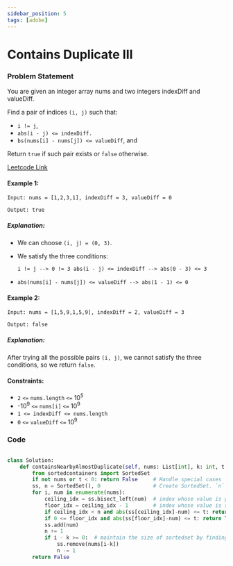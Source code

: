 ```yaml
---
sidebar_position: 5
tags: [adobe]
---
```


# Contains Duplicate III

### Problem Statement

You are given an integer array nums and two integers indexDiff and valueDiff.

Find a pair of indices `(i, j)` such that:

- `i != j`,
- `abs(i - j) <= indexDiff.`
- `bs(nums[i] - nums[j]) <= valueDiff`, and

Return `true` if such pair exists or `false` otherwise.

[Leetcode Link](https://leetcode.com/problems/contains-duplicate-iii/)

#### Example 1:

```
Input: nums = [1,2,3,1], indexDiff = 3, valueDiff = 0

Output: true
```

##### Explanation:

- We can choose `(i, j) = (0, 3)`.
- We satisfy the three conditions:

  `i != j --> 0 != 3
abs(i - j) <= indexDiff --> abs(0 - 3) <= 3`

- `abs(nums[i] - nums[j]) <= valueDiff --> abs(1 - 1) <= 0`

#### Example 2:

```
Input: nums = [1,5,9,1,5,9], indexDiff = 2, valueDiff = 3

Output: false
```

##### Explanation:

After trying all the possible pairs `(i, j)`, we cannot satisfy the three conditions, so we return `false`.

#### Constraints:

- `2` `<=` `nums.length` `<=` 10<sup>5</sup>
- -10<sup>9</sup> `<=` `nums[i]` `<=` 10<sup>9</sup>
- `1 <= indexDiff <= nums.length`
- `0` `<=` `valueDiff` `<=` 10<sup>9</sup>

### Code

```python title="Python Code"

class Solution:
    def containsNearbyAlmostDuplicate(self, nums: List[int], k: int, t: int) -> bool:
        from sortedcontainers import SortedSet
        if not nums or t < 0: return False     # Handle special cases
        ss, n = SortedSet(), 0                 # Create SortedSet. `n` is the size of sortedset, max value of `n` is `k` from input
        for i, num in enumerate(nums):
            ceiling_idx = ss.bisect_left(num)  # index whose value is greater than or equal to `num`
            floor_idx = ceiling_idx - 1        # index whose value is smaller than `num`
            if ceiling_idx < n and abs(ss[ceiling_idx]-num) <= t: return True  # check right neighbour
            if 0 <= floor_idx and abs(ss[floor_idx]-num) <= t: return True     # check left neighbour
            ss.add(num)
            n += 1
            if i - k >= 0:  # maintain the size of sortedset by finding & removing the earliest number in sortedset
                ss.remove(nums[i-k])
                n -= 1
        return False

```
